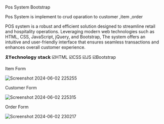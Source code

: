 Pos System Bootstrap

Pos System is implement to crud oparation to customer ,item ,order

POS system is a robust and efficient solution designed to streamline retail and hospitality operations. Leveraging modern web technologies such as HTML, CSS, JavaScript, jQuery, and Bootstrap, The system offers an intuitive and user-friendly interface that ensures seamless transactions and enhances overall customer experience.

🎗️𝗧𝗲𝗰𝗵𝗻𝗼𝗹𝗼𝗴𝘆 𝘀𝘁𝗮𝗰𝗸 ☑️HTML ☑️CSS ☑️JS ☑️Bootstrap

Item Form

![Screenshot 2024-06-02 225255](https://github.com/ApsaraWitharana/Pos-System--Bootstrap/assets/139870615/d003795f-5b00-4023-94f6-6ca52c51ec52)

Customer Form

![Screenshot 2024-06-02 225315](https://github.com/ApsaraWitharana/Pos-System--Bootstrap/assets/139870615/11236f44-88dd-4dca-82f6-ed25ec3334dc)

Order Form

![Screenshot 2024-06-02 230217](https://github.com/ApsaraWitharana/Pos-System--Bootstrap/assets/139870615/e69bb393-7067-4b35-aa7a-45d649307023)


